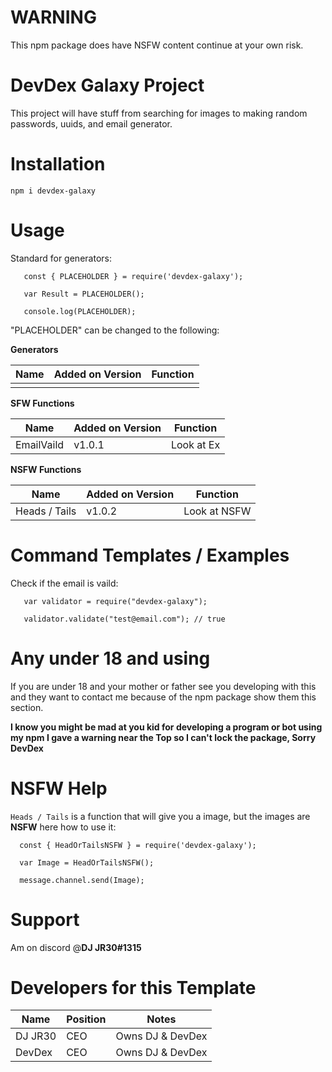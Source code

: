 # WARNING

This npm package does have NSFW content continue at your own risk.

# DevDex Galaxy Project

This project will have stuff from searching for images to making random passwords, uuids, and email generator.

# Installation

`npm i devdex-galaxy`

# Usage
Standard for generators:
```
   const { PLACEHOLDER } = require('devdex-galaxy');
   
   var Result = PLACEHOLDER();
   
   console.log(PLACEHOLDER);
```

"PLACEHOLDER" can be changed to the following:

**Generators**

|  Name    | Added on Version | Function |
|----------|------------------|----------|
|          |                  |          |

**SFW Functions**

|  Name    | Added on Version | Function |
|----------|------------------|----------|
|EmailVaild|     v1.0.1       |Look at Ex|


**NSFW Functions**

|  Name   | Added on Version | Function |
|---------|------------------|----------|
| Heads / Tails | v1.0.2     |Look at NSFW|


# Command Templates / Examples

Check if the email is vaild:

```
   var validator = require("devdex-galaxy");

   validator.validate("test@email.com"); // true
```

# Any under 18 and using

If you are under 18 and your mother or father see you developing with this and they want to contact me because of the npm package show them this section.


__**I know you might be mad at you kid for developing a program or bot using my npm I gave a warning near the Top so I can't lock the package, Sorry DevDex**__

# NSFW Help

`Heads / Tails` is a function that will give you a image, but the images are __**NSFW**__ here how to use it:
```
  const { HeadOrTailsNSFW } = require('devdex-galaxy');
  
  var Image = HeadOrTailsNSFW();
  
  message.channel.send(Image);
```

# Support

Am on discord @__**DJ JR30#1315**__

# Developers for this Template

| Name     | Position |       Notes      |
|----------|----------|------------------|
| DJ JR30  |   CEO    | Owns DJ & DevDex |
| DevDex   |   CEO    | Owns DJ & DevDex |
